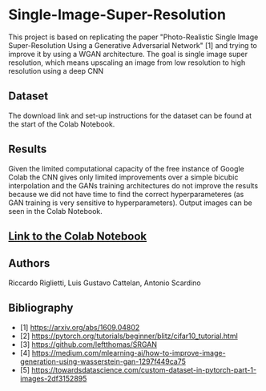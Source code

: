 # Single-Image-Super-Resolution

This project is based on replicating the paper "Photo-Realistic Single Image Super-Resolution Using a Generative Adversarial
Network" [1] and trying to improve it by using a WGAN architecture. The goal is single image super resolution, which means upscaling an image from low resolution to high resolution using a deep CNN

## Dataset

The download link and set-up instructions for the dataset can be found at the start of the Colab Notebook.

## Results

Given the limited computational capacity of the free instance of Google Colab the CNN gives only limited improvements over a simple bicubic interpolation and the GANs training architectures do not improve the results because we did not have time to find the correct hyperparameteres (as GAN training is very sensitive to hyperparameters). Output images can be seen in the Colab Notebook.

## [Link to the Colab Notebook](https://colab.research.google.com/drive/1eJd3AWKTSNFvVlCSA4_Yu4CN3htFZbot?usp=sharing)

## Authors

Riccardo Riglietti, Luis Gustavo Cattelan, Antonio Scardino

## Bibliography

- [1]   https://arxiv.org/abs/1609.04802
- [2]   https://pytorch.org/tutorials/beginner/blitz/cifar10_tutorial.html 
- [3]   https://github.com/leftthomas/SRGAN
- [4]   https://medium.com/mlearning-ai/how-to-improve-image-generation-using-wasserstein-gan-1297f449ca75
- [5]   https://towardsdatascience.com/custom-dataset-in-pytorch-part-1-images-2df3152895



